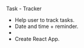 Task - Tracker
 
-   Help user to track tasks.
-   Date and time + reminder.
-
-   Create React App.





